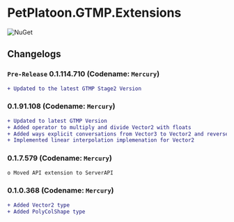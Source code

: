 # PetPlatoon.GTMP.Extensions

![NuGet](https://img.shields.io/nuget/v/PetPlatoon.GTMP.Extensions.svg)

## Changelogs
### ``Pre-Release`` 0.1.114.710 (Codename: `Mercury`)
```diff
+ Updated to the latest GTMP Stage2 Version
```
### 0.1.91.108 (Codename: `Mercury`)
```diff
+ Updated to latest GTMP Version
+ Added operator to multiply and divide Vector2 with floats
+ Added ways explicit conversations from Vector3 to Vector2 and reverse
+ Implemented linear interpolation implemenation for Vector2
```
### 0.1.7.579 (Codename: `Mercury`)
```diff
o Moved API extension to ServerAPI
```
### 0.1.0.368 (Codename: `Mercury`)
```diff
+ Added Vector2 type
+ Added PolyColShape type
```